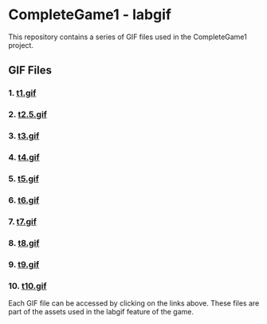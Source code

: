 # CompleteGame1 - labgif

This repository contains a series of GIF files used in the CompleteGame1 project.

## GIF Files

### 1. [t1.gif](./t1.gif)
<!-- Description of `t1.gif`. -->

### 2. [t2.5.gif](./t2.5.gif)
<!-- Description of `t2.5.gif`. -->

### 3. [t3.gif](./t3.gif)
<!-- Description of `t3.gif`. -->

### 4. [t4.gif](./t4.gif)
<!-- Description of `t4.gif`. -->

### 5. [t5.gif](./t5.gif)
<!-- Description of `t5.gif`. -->

### 6. [t6.gif](./t6.gif)
<!-- Description of `t6.gif`. -->

### 7. [t7.gif](./t7.gif)
<!-- Description of `t7.gif`. -->

### 8. [t8.gif](./t8.gif)
<!-- Description of `t8.gif`. -->

### 9. [t9.gif](./t9.gif)
<!-- Description of `t9.gif`. -->

### 10. [t10.gif](./t10.gif)
<!-- Description of `t10.gif`. -->

Each GIF file can be accessed by clicking on the links above. These files are part of the assets used in the labgif feature of the game.
